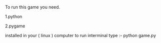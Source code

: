 To run this game you need.

1.python

2.pygame

installed in your ( linux ) computer to run interminal type :- python game.py
